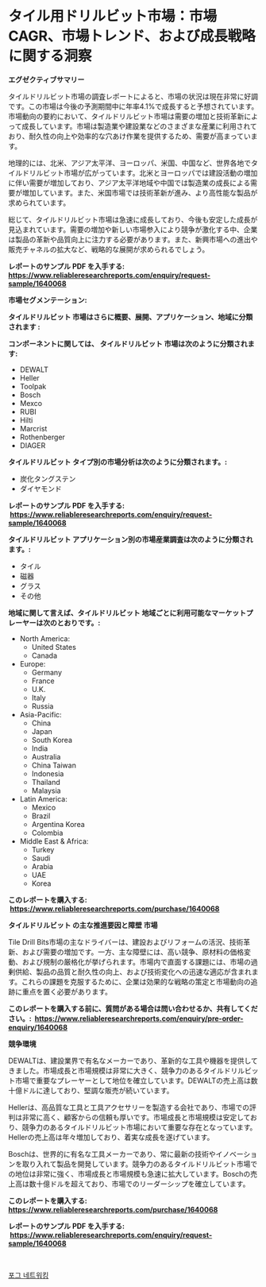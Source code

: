 <p><h1>タイル用ドリルビット市場：市場CAGR、市場トレンド、および成長戦略に関する洞察</h1></p><p><strong>エグゼクティブサマリー</strong></p>
<p><p>タイルドリルビット市場の調査レポートによると、市場の状況は現在非常に好調です。この市場は今後の予測期間中に年率4.1%で成長すると予想されています。市場動向の要約において、タイルドリルビット市場は需要の増加と技術革新によって成長しています。市場は製造業や建設業などのさまざまな産業に利用されており、耐久性の向上や効率的な穴あけ作業を提供するため、需要が高まっています。</p><p>地理的には、北米、アジア太平洋、ヨーロッパ、米国、中国など、世界各地でタイルドリルビット市場が広がっています。北米とヨーロッパでは建設活動の増加に伴い需要が増加しており、アジア太平洋地域や中国では製造業の成長による需要が増加しています。また、米国市場では技術革新が進み、より高性能な製品が求められています。</p><p>総じて、タイルドリルビット市場は急速に成長しており、今後も安定した成長が見込まれています。需要の増加や新しい市場参入により競争が激化する中、企業は製品の革新や品質向上に注力する必要があります。また、新興市場への進出や販売チャネルの拡大など、戦略的な展開が求められるでしょう。</p></p>
<p><strong>レポートのサンプル PDF を入手する: <a href="https://www.reliableresearchreports.com/enquiry/request-sample/1640068">https://www.reliableresearchreports.com/enquiry/request-sample/1640068</a></strong></p>
<p><strong>市場セグメンテーション:</strong></p>
<p><strong> タイルドリルビット 市場はさらに概要、展開、アプリケーション、地域に分類されます :</strong></p>
<p><strong>コンポーネントに関しては、 タイルドリルビット 市場は次のように分類されます: &nbsp;</strong></p>
<p><ul><li>DEWALT</li><li>Heller</li><li>Toolpak</li><li>Bosch</li><li>Mexco</li><li>RUBI</li><li>Hilti</li><li>Marcrist</li><li>Rothenberger</li><li>DIAGER</li></ul></p>
<p><strong> タイルドリルビット タイプ別の市場分析は次のように分類されます。:</strong></p>
<p><ul><li>炭化タングステン</li><li>ダイヤモンド</li></ul></p>
<p><strong>レポートのサンプル PDF を入手する: &nbsp;<a href="https://www.reliableresearchreports.com/enquiry/request-sample/1640068">https://www.reliableresearchreports.com/enquiry/request-sample/1640068</a></strong></p>
<p><strong> タイルドリルビット アプリケーション別の市場産業調査は次のように分類されます。:</strong></p>
<p><ul><li>タイル</li><li>磁器</li><li>グラス</li><li>その他</li></ul></p>
<p><strong>地域に関して言えば、タイルドリルビット 地域ごとに利用可能なマーケットプレーヤーは次のとおりです。:</strong></p>
<p><ul>
    <li>
        North America:
        <ul>
            <li>United States</li>
            <li>Canada</li>
        </ul>
    </li>
    <li>
        Europe:
        <ul>
            <li>Germany</li>
            <li>France</li>
            <li>U.K.</li>
            <li>Italy</li>
            <li>Russia</li>
        </ul>
    </li>
    <li>
        Asia-Pacific:
        <ul>
            <li>China</li>
            <li>Japan</li>
            <li>South Korea</li>
            <li>India</li>
            <li>Australia</li>
            <li>China Taiwan</li>
            <li>Indonesia</li>
            <li>Thailand</li>
            <li>Malaysia</li>
        </ul>
    </li>
    <li>
        Latin America:
        <ul>
            <li>Mexico</li>
            <li>Brazil</li>
            <li>Argentina Korea</li>
            <li>Colombia</li>
        </ul>
    </li>
    <li>
        Middle East & Africa:
        <ul>
            <li>Turkey</li>
            <li>Saudi</li>
            <li>Arabia</li>
            <li>UAE</li>
            <li>Korea</li>
        </ul>
    </li>
    </ul></p>
<p><strong>このレポートを購入する: &nbsp;<a href="https://www.reliableresearchreports.com/purchase/1640068">https://www.reliableresearchreports.com/purchase/1640068</a></strong></p>
<p><strong>タイルドリルビット の主な推進要因と障壁 市場</strong></p>
<p><p>Tile Drill Bits市場の主なドライバーは、建設およびリフォームの活況、技術革新、および需要の増加です。一方、主な障壁には、高い競争、原材料の価格変動、および規制の厳格化が挙げられます。市場内で直面する課題には、市場の過剰供給、製品の品質と耐久性の向上、および技術変化への迅速な適応が含まれます。これらの課題を克服するために、企業は効果的な戦略の策定と市場動向の追跡に重点を置く必要があります。</p></p>
<p><strong>このレポートを購入する前に、質問がある場合は問い合わせるか、共有してください。:&nbsp; <a href="https://www.reliableresearchreports.com/enquiry/pre-order-enquiry/1640068">https://www.reliableresearchreports.com/enquiry/pre-order-enquiry/1640068</a></strong></p>
<p><strong>競争環境</strong></p>
<p><p>DEWALTは、建設業界で有名なメーカーであり、革新的な工具や機器を提供してきました。市場成長と市場規模は非常に大きく、競争力のあるタイルドリルビット市場で重要なプレーヤーとして地位を確立しています。DEWALTの売上高は数十億ドルに達しており、堅調な販売が続いています。</p><p>Hellerは、高品質な工具と工具アクセサリーを製造する会社であり、市場での評判は非常に高く、顧客からの信頼も厚いです。市場成長と市場規模は安定しており、競争力のあるタイルドリルビット市場において重要な存在となっています。Hellerの売上高は年々増加しており、着実な成長を遂げています。</p><p>Boschは、世界的に有名な工具メーカーであり、常に最新の技術やイノベーションを取り入れて製品を開発しています。競争力のあるタイルドリルビット市場での地位は非常に強く、市場成長と市場規模も急速に拡大しています。Boschの売上高は数十億ドルを超えており、市場でのリーダーシップを確立しています。</p></p>
<p><strong>このレポートを購入する: &nbsp; <a href="https://www.reliableresearchreports.com/purchase/1640068">https://www.reliableresearchreports.com/purchase/1640068</a></strong></p>
<p><strong>レポートのサンプル PDF を入手する: &nbsp;<a href="https://www.reliableresearchreports.com/enquiry/request-sample/1640068">https://www.reliableresearchreports.com/enquiry/request-sample/1640068</a></strong><strong></strong></p>
<p>&nbsp;</p>
<p><p><a href="https://github.com/darrellockm3ytan895656/Market-Research-Report-List-1/blob/main/56904678762.md">포그 네트워킹</a></p></p>